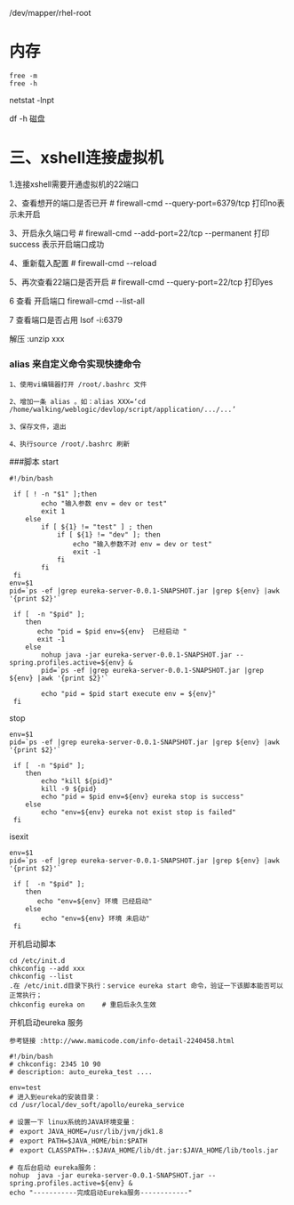 /dev/mapper/rhel-root

# 内存

```
free -m 
free -h
```

netstat -lnpt



df -h 磁盘



# 三、xshell连接虚拟机

1.连接xshell需要开通虚拟机的22端口

2、查看想开的端口是否已开 # firewall-cmd --query-port=6379/tcp    打印no表示未开启

3、开启永久端口号 # firewall-cmd --add-port=22/tcp --permanent   打印success 表示开启端口成功 

4、重新载入配置 # firewall-cmd --reload

5、再次查看22端口是否开启 # firewall-cmd --query-port=22/tcp    打印yes

6   查看 开启端口 firewall-cmd --list-all

7 查看端口是否占用  lsof -i:6379



解压 :unzip  xxx 

### alias 来自定义命令实现快捷命令

```
1、使用vi编辑器打开 /root/.bashrc 文件

2、增加一条 alias 。如：alias XXX=‘cd /home/walking/weblogic/devlop/script/application/.../...’

3、保存文件，退出

4、执行source /root/.bashrc 刷新
```

###脚本 start

```/
#!/bin/bash

 if [ ! -n "$1" ];then
        echo "输入参数 env = dev or test"
        exit 1
	else
		if [ ${1} != "test" ] ; then
			if [ ${1} != "dev" ]; then
				echo "输入参数不对 env = dev or test"
				exit -1
			fi
		fi
 fi
env=$1
pid=`ps -ef |grep eureka-server-0.0.1-SNAPSHOT.jar |grep ${env} |awk '{print $2}'`

 if [  -n "$pid" ];
	then
       echo "pid = $pid env=${env}  已经启动 "
	   exit -1
	else 
		nohup java -jar eureka-server-0.0.1-SNAPSHOT.jar --spring.profiles.active=${env} &
		pid=`ps -ef |grep eureka-server-0.0.1-SNAPSHOT.jar |grep ${env} |awk '{print $2}'`

		echo "pid = $pid start execute env = ${env}"
 fi
```

stop

```
env=$1
pid=`ps -ef |grep eureka-server-0.0.1-SNAPSHOT.jar |grep ${env} |awk '{print $2}'`

 if [  -n "$pid" ];
	then
        echo "kill ${pid}"
		kill -9 ${pid}
		echo "pid = $pid env=${env} eureka stop is success"
	else 
		echo "env=${env} eureka not exist stop is failed"
 fi
```

isexit

```
env=$1
pid=`ps -ef |grep eureka-server-0.0.1-SNAPSHOT.jar |grep ${env} |awk '{print $2}'`

 if [  -n "$pid" ];
	then
       echo "env=${env} 环境 已经启动"
	else 
		echo "env=${env} 环境 未启动"
 fi
```

开机启动脚本

```
cd /etc/init.d
chkconfig --add xxx
chkconfig --list 
.在 /etc/init.d目录下执行：service eureka start 命令，验证一下该脚本能否可以正常执行；
chkconfig eureka on 　　# 重启后永久生效
```

开机启动eureka 服务

```
参考链接 :http://www.mamicode.com/info-detail-2240458.html

#!/bin/bash
# chkconfig: 2345 10 90 
# description: auto_eureka_test ....

env=test
# 进入到eureka的安装目录：
cd /usr/local/dev_soft/apollo/eureka_service

# 设置一下 linux系统的JAVA环境变量：
#　export JAVA_HOME=/usr/lib/jvm/jdk1.8
#　export PATH=$JAVA_HOME/bin:$PATH
#　export CLASSPATH=.:$JAVA_HOME/lib/dt.jar:$JAVA_HOME/lib/tools.jar

# 在后台启动 eureka服务：
nohup  java -jar eureka-server-0.0.1-SNAPSHOT.jar --spring.profiles.active=${env} &
echo "-----------完成启动Eureka服务------------"



```


